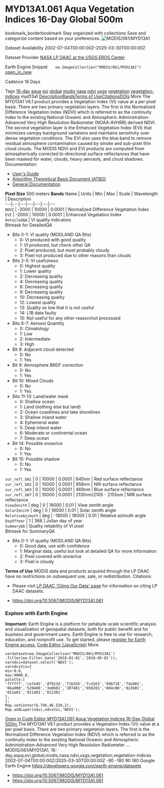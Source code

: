  
#  MYD13A1.061 Aqua Vegetation Indices 16-Day Global 500m 
bookmark_borderbookmark Stay organized with collections  Save and categorize content based on your preferences.
![MODIS/061/MYD13A1](https://developers.google.com/earth-engine/datasets/images/MODIS/MODIS_061_MYD13A1_sample.png) 

Dataset Availability
    2002-07-04T00:00:00Z–2025-03-30T00:00:00Z 

Dataset Provider
     [ NASA LP DAAC at the USGS EROS Center ](https://doi.org/10.5067/MODIS/MYD13A1.061) 

Earth Engine Snippet
     `    ee.ImageCollection("MODIS/061/MYD13A1")   ` [ open_in_new ](https://code.earthengine.google.com/?scriptPath=Examples:Datasets/MODIS/MODIS_061_MYD13A1) 

Cadence
    16 Days 

Tags
     [16-day](https://developers.google.com/earth-engine/datasets/tags/16-day) [aqua](https://developers.google.com/earth-engine/datasets/tags/aqua) [evi](https://developers.google.com/earth-engine/datasets/tags/evi) [global](https://developers.google.com/earth-engine/datasets/tags/global) [modis](https://developers.google.com/earth-engine/datasets/tags/modis) [nasa](https://developers.google.com/earth-engine/datasets/tags/nasa) [ndvi](https://developers.google.com/earth-engine/datasets/tags/ndvi) [usgs](https://developers.google.com/earth-engine/datasets/tags/usgs) [vegetation](https://developers.google.com/earth-engine/datasets/tags/vegetation) [vegetation-indices](https://developers.google.com/earth-engine/datasets/tags/vegetation-indices)
myd13a1
[Description](https://developers.google.com/earth-engine/datasets/catalog/MODIS_061_MYD13A1#description)[Bands](https://developers.google.com/earth-engine/datasets/catalog/MODIS_061_MYD13A1#bands)[Terms of Use](https://developers.google.com/earth-engine/datasets/catalog/MODIS_061_MYD13A1#terms-of-use)[Citations](https://developers.google.com/earth-engine/datasets/catalog/MODIS_061_MYD13A1#citations)[DOIs](https://developers.google.com/earth-engine/datasets/catalog/MODIS_061_MYD13A1#dois) More
The MYD13A1 V6.1 product provides a Vegetation Index (VI) value at a per pixel basis. There are two primary vegetation layers. The first is the Normalized Difference Vegetation Index (NDVI) which is referred to as the continuity index to the existing National Oceanic and Atmospheric Administration-Advanced Very High Resolution Radiometer (NOAA-AVHRR) derived NDVI. The second vegetation layer is the Enhanced Vegetation Index (EVI) that minimizes canopy background variations and maintains sensitivity over dense vegetation conditions. The EVI also uses the blue band to remove residual atmosphere contamination caused by smoke and sub-pixel thin cloud clouds. The MODIS NDVI and EVI products are computed from atmospherically corrected bi-directional surface reflectances that have been masked for water, clouds, heavy aerosols, and cloud shadows.
Documentation:
  * [User's Guide](https://lpdaac.usgs.gov/documents/103/MOD13_User_Guide_V6.pdf)
  * [Algorithm Theoretical Basis Document (ATBD)](https://lpdaac.usgs.gov/documents/104/MOD13_ATBD.pdf)
  * [General Documentation](https://ladsweb.modaps.eosdis.nasa.gov/filespec/MODIS/61/MYD13A1)


**Pixel Size** 500 meters 
**Bands**
Name | Units | Min | Max | Scale | Wavelength | Description  
---|---|---|---|---|---|---  
`NDVI` |  -2000  |  10000  | 0.0001 | Normalized Difference Vegetation Index  
`EVI` |  -2000  |  10000  | 0.0001 | Enhanced Vegetation Index  
`DetailedQA` | VI quality indicators  
Bitmask for DetailedQA
  * Bits 0-1: VI quality (MODLAND QA Bits) 
    * 0: VI produced with good quality
    * 1: VI produced, but check other QA
    * 2: Pixel produced, but most probably cloudy
    * 3: Pixel not produced due to other reasons than clouds
  * Bits 2-5: VI usefulness 
    * 0: Highest quality
    * 1: Lower quality
    * 2: Decreasing quality
    * 4: Decreasing quality
    * 8: Decreasing quality
    * 9: Decreasing quality
    * 10: Decreasing quality
    * 12: Lowest quality
    * 13: Quality so low that it is not useful
    * 14: L1B data faulty
    * 15: Not useful for any other reason/not processed
  * Bits 6-7: Aerosol Quantity 
    * 0: Climatology
    * 1: Low
    * 2: Intermediate
    * 3: High
  * Bit 8: Adjacent cloud detected 
    * 0: No
    * 1: Yes
  * Bit 9: Atmosphere BRDF correction 
    * 0: No
    * 1: Yes
  * Bit 10: Mixed Clouds 
    * 0: No
    * 1: Yes
  * Bits 11-13: Land/water mask 
    * 0: Shallow ocean
    * 1: Land (nothing else but land)
    * 2: Ocean coastlines and lake shorelines
    * 3: Shallow inland water
    * 4: Ephemeral water
    * 5: Deep inland water
    * 6: Moderate or continental ocean
    * 7: Deep ocean
  * Bit 14: Possible snow/ice 
    * 0: No
    * 1: Yes
  * Bit 15: Possible shadow 
    * 0: No
    * 1: Yes

  
`sur_refl_b01` |  0  |  10000  | 0.0001 | 645nm | Red surface reflectance  
`sur_refl_b02` |  0  |  10000  | 0.0001 | 858nm | NIR surface reflectance  
`sur_refl_b03` |  0  |  10000  | 0.0001 | 469nm | Blue surface reflectance  
`sur_refl_b07` |  0  |  10000  | 0.0001 | 2130nm/2105 - 2155nm | MIR surface reflectance  
`ViewZenith` | deg |  0  |  18000  | 0.01 | View zenith angle  
`SolarZenith` | deg |  0  |  18000  | 0.01 | Solar zenith angle  
`RelativeAzimuth` | deg |  -18000  |  18000  | 0.01 | Relative azimuth angle  
`DayOfYear` |  1  |  366  | Julian day of year  
`SummaryQA` | Quality reliability of VI pixel  
Bitmask for SummaryQA
  * Bits 0-1: VI quality (MODLAND QA Bits) 
    * 0: Good data, use with confidence
    * 1: Marginal data, useful but look at detailed QA for more information
    * 2: Pixel covered with snow/ice
    * 3: Pixel is cloudy

  
**Terms of Use**
MODIS data and products acquired through the LP DAAC have no restrictions on subsequent use, sale, or redistribution.
Citations:
  * Please visit [LP DAAC 'Citing Our Data' page](https://lpdaac.usgs.gov/citing_our_data) for information on citing LP DAAC datasets.


  * [ https://doi.org/10.5067/MODIS/MYD13A1.061 ](https://doi.org/10.5067/MODIS/MYD13A1.061)


### Explore with Earth Engine
**Important:** Earth Engine is a platform for petabyte-scale scientific analysis and visualization of geospatial datasets, both for public benefit and for business and government users. Earth Engine is free to use for research, education, and nonprofit use. To get started, please [register for Earth Engine access.](https://console.cloud.google.com/earth-engine)
[Code Editor (JavaScript)](https://developers.google.com/earth-engine/datasets/catalog/MODIS_061_MYD13A1#code-editor-javascript-sample) More
```
vardataset=ee.ImageCollection('MODIS/061/MYD13A1')
.filter(ee.Filter.date('2018-01-01','2018-05-01'));
varndvi=dataset.select('NDVI');
varndviVis={
min:0.0,
max:9000.0,
palette:[
'ffffff','ce7e45','df923d','f1b555','fcd163','99b718','74a901',
'66a000','529400','3e8601','207401','056201','004c00','023b01',
'012e01','011d01','011301'
],
};
Map.setCenter(6.746,46.529,2);
Map.addLayer(ndvi,ndviVis,'NDVI');
```
[ Open in Code Editor ](https://code.earthengine.google.com/?scriptPath=Examples:Datasets/MODIS/MODIS_061_MYD13A1)
[ MYD13A1.061 Aqua Vegetation Indices 16-Day Global 500m ](https://developers.google.com/earth-engine/datasets/catalog/MODIS_061_MYD13A1)
The MYD13A1 V6.1 product provides a Vegetation Index (VI) value at a per pixel basis. There are two primary vegetation layers. The first is the Normalized Difference Vegetation Index (NDVI) which is referred to as the continuity index to the existing National Oceanic and Atmospheric Administration-Advanced Very High Resolution Radiometer …
MODIS/061/MYD13A1, 16-day,aqua,evi,global,modis,nasa,ndvi,usgs,vegetation,vegetation-indices 
2002-07-04T00:00:00Z/2025-03-30T00:00:00Z
-90 -180 90 180 
Google Earth Engine
https://developers.google.com/earth-engine/datasets
  * [ https://doi.org/10.5067/MODIS/MYD13A1.061 ](https://doi.org/https://doi.org/10.5067/MODIS/MYD13A1.061)
  * [ https://doi.org/10.5067/MODIS/MYD13A1.061 ](https://doi.org/https://developers.google.com/earth-engine/datasets/catalog/MODIS_061_MYD13A1)


